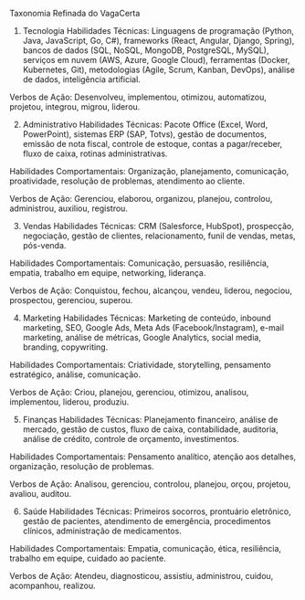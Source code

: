 
Taxonomia Refinada do VagaCerta
1. Tecnologia
Habilidades Técnicas: Linguagens de programação (Python, Java, JavaScript, Go, C#), frameworks (React, Angular, Django, Spring), bancos de dados (SQL, NoSQL, MongoDB, PostgreSQL, MySQL), serviços em nuvem (AWS, Azure, Google Cloud), ferramentas (Docker, Kubernetes, Git), metodologias (Agile, Scrum, Kanban, DevOps), análise de dados, inteligência artificial.

Verbos de Ação: Desenvolveu, implementou, otimizou, automatizou, projetou, integrou, migrou, liderou.

2. Administrativo
Habilidades Técnicas: Pacote Office (Excel, Word, PowerPoint), sistemas ERP (SAP, Totvs), gestão de documentos, emissão de nota fiscal, controle de estoque, contas a pagar/receber, fluxo de caixa, rotinas administrativas.

Habilidades Comportamentais: Organização, planejamento, comunicação, proatividade, resolução de problemas, atendimento ao cliente.

Verbos de Ação: Gerenciou, elaborou, organizou, planejou, controlou, administrou, auxiliou, registrou.

3. Vendas
Habilidades Técnicas: CRM (Salesforce, HubSpot), prospecção, negociação, gestão de clientes, relacionamento, funil de vendas, metas, pós-venda.

Habilidades Comportamentais: Comunicação, persuasão, resiliência, empatia, trabalho em equipe, networking, liderança.

Verbos de Ação: Conquistou, fechou, alcançou, vendeu, liderou, negociou, prospectou, gerenciou, superou.

4. Marketing
Habilidades Técnicas: Marketing de conteúdo, inbound marketing, SEO, Google Ads, Meta Ads (Facebook/Instagram), e-mail marketing, análise de métricas, Google Analytics, social media, branding, copywriting.

Habilidades Comportamentais: Criatividade, storytelling, pensamento estratégico, análise, comunicação.

Verbos de Ação: Criou, planejou, gerenciou, otimizou, analisou, implementou, liderou, produziu.

5. Finanças
Habilidades Técnicas: Planejamento financeiro, análise de mercado, gestão de custos, fluxo de caixa, contabilidade, auditoria, análise de crédito, controle de orçamento, investimentos.

Habilidades Comportamentais: Pensamento analítico, atenção aos detalhes, organização, resolução de problemas.

Verbos de Ação: Analisou, gerenciou, controlou, planejou, orçou, projetou, avaliou, auditou.

6. Saúde
Habilidades Técnicas: Primeiros socorros, prontuário eletrônico, gestão de pacientes, atendimento de emergência, procedimentos clínicos, administração de medicamentos.

Habilidades Comportamentais: Empatia, comunicação, ética, resiliência, trabalho em equipe, cuidado ao paciente.

Verbos de Ação: Atendeu, diagnosticou, assistiu, administrou, cuidou, acompanhou, realizou.

